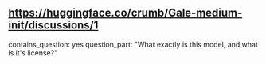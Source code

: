 ## https://huggingface.co/crumb/Gale-medium-init/discussions/1

contains_question: yes
question_part: "What exactly is this model, and what is it's license?"